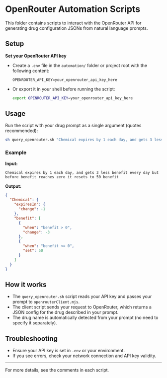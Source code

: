 # OpenRouter Automation Scripts

This folder contains scripts to interact with the OpenRouter API for generating drug configuration JSONs from natural language prompts.

## Setup

**Set your OpenRouter API key**
   - Create a `.env` file in the `automation/` folder or project root with the following content:
     ```env
     OPENROUTER_API_KEY=your_openrouter_api_key_here
     ```
   - Or export it in your shell before running the script:
     ```sh
     export OPENROUTER_API_KEY=your_openrouter_api_key_here
     ```

## Usage

Run the script with your drug prompt as a single argument (quotes recommended):

```sh
sh query_openrouter.sh "Chemical expires by 1 each day, and gets 3 less benefit every day but before benefit reaches zero it resets to 50 benefit"
```

### Example

**Input:**
```
Chemical expires by 1 each day, and gets 3 less benefit every day but before benefit reaches zero it resets to 50 benefit
```

**Output:**
```json
{
  "Chemical": {
    "expiresIn": {
      "change": -1
    },
    "benefit": [
      {
        "when": "benefit > 0",
        "change": -3
      },
      {
        "when": "benefit <= 0",
        "set": 50
      }
    ]
  }
}
```

## How it works

- The `query_openrouter.sh` script reads your API key and passes your prompt to `openrouterClient.mjs`.
- The client script sends your request to OpenRouter, which returns a JSON config for the drug described in your prompt.
- The drug name is automatically detected from your prompt (no need to specify it separately).

## Troubleshooting
- Ensure your API key is set in `.env` or your environment.
- If you see errors, check your network connection and API key validity.

---

For more details, see the comments in each script.
